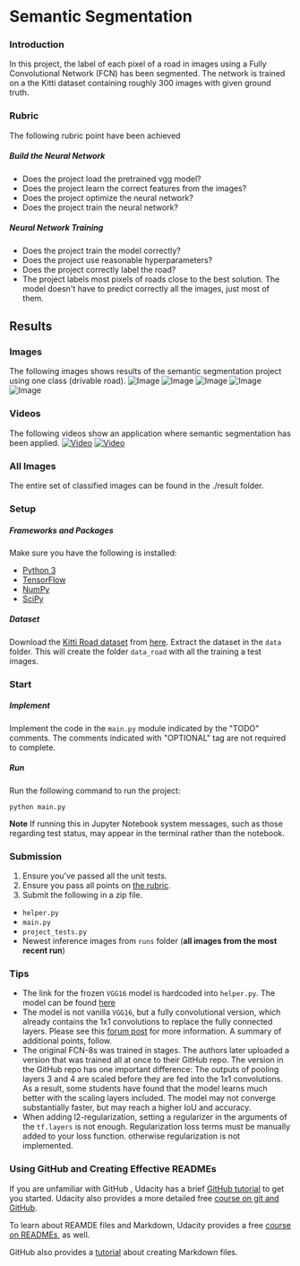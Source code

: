 # Semantic Segmentation
### Introduction
In this project, the label of each pixel of a road in images using a Fully Convolutional Network (FCN) has been segmented.
The network is trained on a the Kitti dataset containing roughly 300 images with given ground truth.

### Rubric
The following rubric point have been achieved

##### Build the Neural Network
* Does the project load the pretrained vgg model?
* Does the project learn the correct features from the images?
* Does the project optimize the neural network?
* Does the project train the neural network?

##### Neural Network Training
* Does the project train the model correctly?
* Does the project use reasonable hyperparameters?
* Does the project correctly label the road?
* The project labels most pixels of roads close to the best solution. The model doesn't have to predict correctly all the images, just most of them.

## Results
### Images
The following images shows results of the semantic segmentation project using one class (drivable road).
![Image](media/um_000013.png)
![Image](media/um_000061.png)
![Image](media/um_000034.png)
![Image](media/uu_000070.png)
![Image](media/uu_000094.png)       

### Videos
The following videos show an application where semantic segmentation has been applied.
[![Video](https://img.youtube.com/vi/4ch2nu9xfBA/0.jpg)](https://www.youtube.com/watch?v=4ch2nu9xfBA)
[![Video](https://img.youtube.com/vi/eL7jueT-OOM/0.jpg)](https://www.youtube.com/watch?v=eL7jueT-OOM)

### All Images
The entire set of classified images can be found in the ./result folder.

### Setup
##### Frameworks and Packages
Make sure you have the following is installed:
 - [Python 3](https://www.python.org/)
 - [TensorFlow](https://www.tensorflow.org/)
 - [NumPy](http://www.numpy.org/)
 - [SciPy](https://www.scipy.org/)
##### Dataset
Download the [Kitti Road dataset](http://www.cvlibs.net/datasets/kitti/eval_road.php) from [here](http://www.cvlibs.net/download.php?file=data_road.zip).  Extract the dataset in the `data` folder.  This will create the folder `data_road` with all the training a test images.

### Start
##### Implement
Implement the code in the `main.py` module indicated by the "TODO" comments.
The comments indicated with "OPTIONAL" tag are not required to complete.
##### Run
Run the following command to run the project:
```
python main.py
```
**Note** If running this in Jupyter Notebook system messages, such as those regarding test status, may appear in the terminal rather than the notebook.

### Submission
1. Ensure you've passed all the unit tests.
2. Ensure you pass all points on [the rubric](https://review.udacity.com/#!/rubrics/989/view).
3. Submit the following in a zip file.
 - `helper.py`
 - `main.py`
 - `project_tests.py`
 - Newest inference images from `runs` folder  (**all images from the most recent run**)
 
 ### Tips
- The link for the frozen `VGG16` model is hardcoded into `helper.py`.  The model can be found [here](https://s3-us-west-1.amazonaws.com/udacity-selfdrivingcar/vgg.zip)
- The model is not vanilla `VGG16`, but a fully convolutional version, which already contains the 1x1 convolutions to replace the fully connected layers. Please see this [forum post](https://discussions.udacity.com/t/here-is-some-advice-and-clarifications-about-the-semantic-segmentation-project/403100/8?u=subodh.malgonde) for more information.  A summary of additional points, follow. 
- The original FCN-8s was trained in stages. The authors later uploaded a version that was trained all at once to their GitHub repo.  The version in the GitHub repo has one important difference: The outputs of pooling layers 3 and 4 are scaled before they are fed into the 1x1 convolutions.  As a result, some students have found that the model learns much better with the scaling layers included. The model may not converge substantially faster, but may reach a higher IoU and accuracy. 
- When adding l2-regularization, setting a regularizer in the arguments of the `tf.layers` is not enough. Regularization loss terms must be manually added to your loss function. otherwise regularization is not implemented.
 
### Using GitHub and Creating Effective READMEs
If you are unfamiliar with GitHub , Udacity has a brief [GitHub tutorial](http://blog.udacity.com/2015/06/a-beginners-git-github-tutorial.html) to get you started. Udacity also provides a more detailed free [course on git and GitHub](https://www.udacity.com/course/how-to-use-git-and-github--ud775).

To learn about REAMDE files and Markdown, Udacity provides a free [course on READMEs](https://www.udacity.com/courses/ud777), as well. 

GitHub also provides a [tutorial](https://guides.github.com/features/mastering-markdown/) about creating Markdown files.
